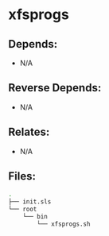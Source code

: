 # xfsprogs

## Depends:

  -  N/A

## Reverse Depends:

  -  N/A

## Relates:

  -  N/A

## Files:

```bash
.
├── init.sls
└── root
    └── bin
        └── xfsprogs.sh
```
